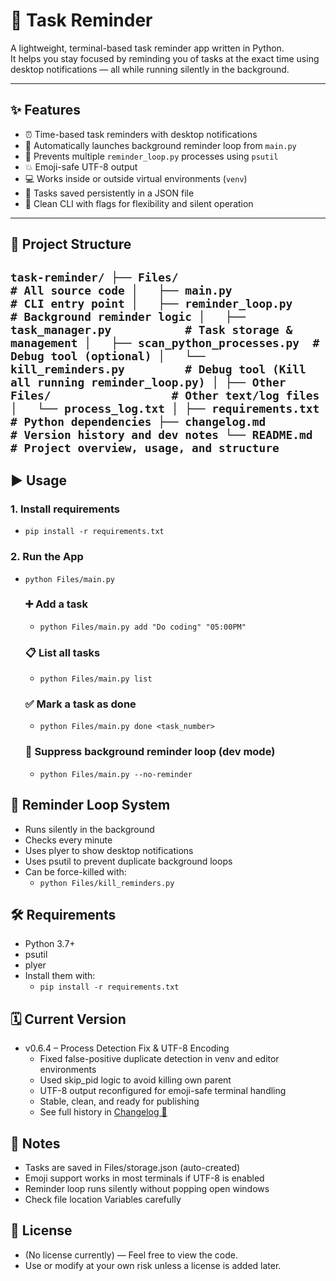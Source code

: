 # 🧠 Task Reminder

A lightweight, terminal-based task reminder app written in Python.  
It helps you stay focused by reminding you of tasks at the exact time using desktop notifications — all while running silently in the background.

---

## ✨ Features

- ⏰ Time-based task reminders with desktop notifications
- 🧠 Automatically launches background reminder loop from `main.py`
- 🔁 Prevents multiple `reminder_loop.py` processes using `psutil`
- 💥 Emoji-safe UTF-8 output
- 💻 Works inside or outside virtual environments (`venv`)
- 📁 Tasks saved persistently in a JSON file
- 🧹 Clean CLI with flags for flexibility and silent operation

---

## 📁 Project Structure
``
task-reminder/
├── Files/                         # All source code
│   ├── main.py                   # CLI entry point
│   ├── reminder_loop.py          # Background reminder logic
│   ├── task_manager.py           # Task storage & management
│   ├── scan_python_processes.py  # Debug tool (optional)
│   └── kill_reminders.py         # Debug tool (Kill all running reminder_loop.py)
│
├── Other Files/                  # Other text/log files
│   └── process_log.txt
│
├── requirements.txt              # Python dependencies
├── changelog.md                  # Version history and dev notes
└── README.md                     # Project overview, usage, and structure
``
---

## ▶️ Usage

### 1. Install requirements
- `pip install -r requirements.txt`


### 2. Run the App
- `python Files/main.py`

    ### ➕ Add a task
    - `python Files/main.py add "Do coding" "05:00PM"`

    ### 📋 List all tasks
    - `python Files/main.py list`

    ### ✅ Mark a task as done
    - `python Files/main.py done <task_number>`

    ### 🧪 Suppress background reminder loop (dev mode)
    - `python Files/main.py --no-reminder`


## 🔁 Reminder Loop System
- Runs silently in the background
- Checks every minute
- Uses plyer to show desktop notifications
- Uses psutil to prevent duplicate background loops
- Can be force-killed with:
    - `python Files/kill_reminders.py`


## 🛠 Requirements
- Python 3.7+
- psutil
- plyer
- Install them with:
    - `pip install -r requirements.txt`


## 🗓️ Current Version

- v0.6.4 – Process Detection Fix & UTF-8 Encoding
    - Fixed false-positive duplicate detection in venv and editor environments
    - Used skip_pid logic to avoid killing own parent
    - UTF-8 output reconfigured for emoji-safe terminal handling
    - Stable, clean, and ready for publishing
    - See full history in [Changelog 📜](./changelog.md)


## 🧾 Notes
- Tasks are saved in Files/storage.json (auto-created)
- Emoji support works in most terminals if UTF-8 is enabled
- Reminder loop runs silently without popping open windows
- Check file location Variables carefully


## 📃 License
- (No license currently) — Feel free to view the code.
- Use or modify at your own risk unless a license is added later.
